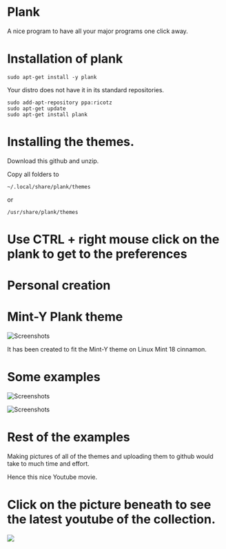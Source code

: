 # Plank 

A nice program to have all your major programs one click away.


# Installation of plank

	sudo apt-get install -y plank 

Your distro does not have it in its standard repositories.

	sudo add-apt-repository ppa:ricotz
 	sudo apt-get update
 	sudo apt-get install plank

# Installing the themes.


 Download this github and unzip.

 Copy all folders to 

 	~/.local/share/plank/themes

 or

 	/usr/share/plank/themes


# Use CTRL + right mouse click on the plank to get to the preferences




# Personal creation


# Mint-Y Plank theme

![Screenshots](http://i.imgur.com/bJYw3Rb.png)

It has been created to fit the Mint-Y theme on Linux Mint 18 cinnamon.


# Some examples



![Screenshots](http://i.imgur.com/Sp6Goux.png)



![Screenshots](http://i.imgur.com/cbIxZZ6.png)



# Rest of the examples

Making pictures of all of the themes and uploading them to github would take to much time and effort.

Hence this nice Youtube movie.

# Click on the picture beneath to see the latest youtube of the collection.

<a target="_blank" href="https://youtu.be/BuE81uFMxR8">
<img style="max-width:100%;" src="http://i.imgur.com/oBJD5AK.png">
</a> 

